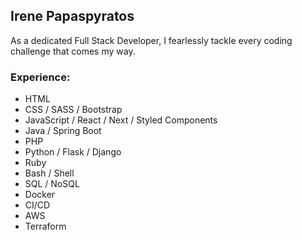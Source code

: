 ## Irene Papaspyratos

As a dedicated Full Stack Developer, I fearlessly tackle every coding challenge that comes my way.

### Experience:

- HTML 
- CSS / SASS / Bootstrap 
- JavaScript / React / Next / Styled Components
- Java / Spring Boot 
- PHP 
- Python / Flask / Django 
- Ruby 
- Bash / Shell 
- SQL / NoSQL 
- Docker 
- CI/CD 
- AWS 
- Terraform
